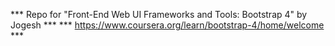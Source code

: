 *** Repo for "Front-End Web UI Frameworks and Tools: Bootstrap 4" by Jogesh ***
*** https://www.coursera.org/learn/bootstrap-4/home/welcome ***